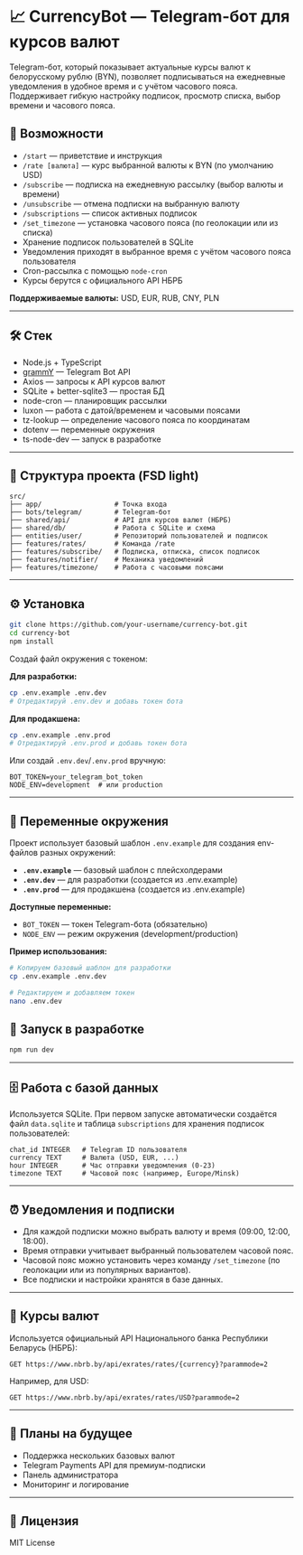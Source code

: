 # 📈 CurrencyBot — Telegram-бот для курсов валют

Telegram-бот, который показывает актуальные курсы валют к белорусскому рублю (BYN), позволяет подписываться на ежедневные уведомления в удобное время и с учётом часового пояса. Поддерживает гибкую настройку подписок, просмотр списка, выбор времени и часового пояса.

## 🚀 Возможности

- `/start` — приветствие и инструкция
- `/rate [валюта]` — курс выбранной валюты к BYN (по умолчанию USD)
- `/subscribe` — подписка на ежедневную рассылку (выбор валюты и времени)
- `/unsubscribe` — отмена подписки на выбранную валюту
- `/subscriptions` — список активных подписок
- `/set_timezone` — установка часового пояса (по геолокации или из списка)
- Хранение подписок пользователей в SQLite
- Уведомления приходят в выбранное время с учётом часового пояса пользователя
- Cron-рассылка с помощью `node-cron`
- Курсы берутся с официального API НБРБ

**Поддерживаемые валюты:** USD, EUR, RUB, CNY, PLN

---

## 🛠️ Стек

- Node.js + TypeScript
- [grammY](https://grammy.dev/) — Telegram Bot API
- Axios — запросы к API курсов валют
- SQLite + better-sqlite3 — простая БД
- node-cron — планировщик рассылки
- luxon — работа с датой/временем и часовыми поясами
- tz-lookup — определение часового пояса по координатам
- dotenv — переменные окружения
- ts-node-dev — запуск в разработке

---

## 📁 Структура проекта (FSD light)

```
src/
├── app/                  # Точка входа
├── bots/telegram/        # Telegram-бот
├── shared/api/           # API для курсов валют (НБРБ)
├── shared/db/            # Работа с SQLite и схема
├── entities/user/        # Репозиторий пользователей и подписок
├── features/rates/       # Команда /rate
├── features/subscribe/   # Подписка, отписка, список подписок
├── features/notifier/    # Механика уведомлений
├── features/timezone/    # Работа с часовыми поясами
```

---

## ⚙️ Установка

```bash
git clone https://github.com/your-username/currency-bot.git
cd currency-bot
npm install
```

Создай файл окружения с токеном:

**Для разработки:**
```bash
cp .env.example .env.dev
# Отредактируй .env.dev и добавь токен бота
```

**Для продакшена:**
```bash
cp .env.example .env.prod
# Отредактируй .env.prod и добавь токен бота
```

Или создай `.env.dev`/`.env.prod` вручную:
```
BOT_TOKEN=your_telegram_bot_token
NODE_ENV=development  # или production
```

---

## 🔧 Переменные окружения

Проект использует базовый шаблон `.env.example` для создания env-файлов разных окружений:

- **`.env.example`** — базовый шаблон с плейсхолдерами
- **`.env.dev`** — для разработки (создается из .env.example)
- **`.env.prod`** — для продакшена (создается из .env.example)

**Доступные переменные:**
- `BOT_TOKEN` — токен Telegram-бота (обязательно)
- `NODE_ENV` — режим окружения (development/production)

**Пример использования:**
```bash
# Копируем базовый шаблон для разработки
cp .env.example .env.dev

# Редактируем и добавляем токен
nano .env.dev
```

## 🚴 Запуск в разработке

```bash
npm run dev
```

---

## 🗄️ Работа с базой данных

Используется SQLite. При первом запуске автоматически создаётся файл `data.sqlite` и таблица `subscriptions` для хранения подписок пользователей:

```
chat_id INTEGER   # Telegram ID пользователя
currency TEXT     # Валюта (USD, EUR, ...)
hour INTEGER      # Час отправки уведомления (0-23)
timezone TEXT     # Часовой пояс (например, Europe/Minsk)
```

---

## ⏰ Уведомления и подписки

- Для каждой подписки можно выбрать валюту и время (09:00, 12:00, 18:00).
- Время отправки учитывает выбранный пользователем часовой пояс.
- Часовой пояс можно установить через команду `/set_timezone` (по геолокации или из популярных вариантов).
- Все подписки и настройки хранятся в базе данных.

---

## 🧩 Курсы валют

Используется официальный API Национального банка Республики Беларусь (НБРБ):

```
GET https://www.nbrb.by/api/exrates/rates/{currency}?parammode=2
```

Например, для USD:
```
GET https://www.nbrb.by/api/exrates/rates/USD?parammode=2
```

---

## 🔮 Планы на будущее

- Поддержка нескольких базовых валют
- Telegram Payments API для премиум-подписки
- Панель администратора
- Мониторинг и логирование

---

## 📜 Лицензия

MIT License
